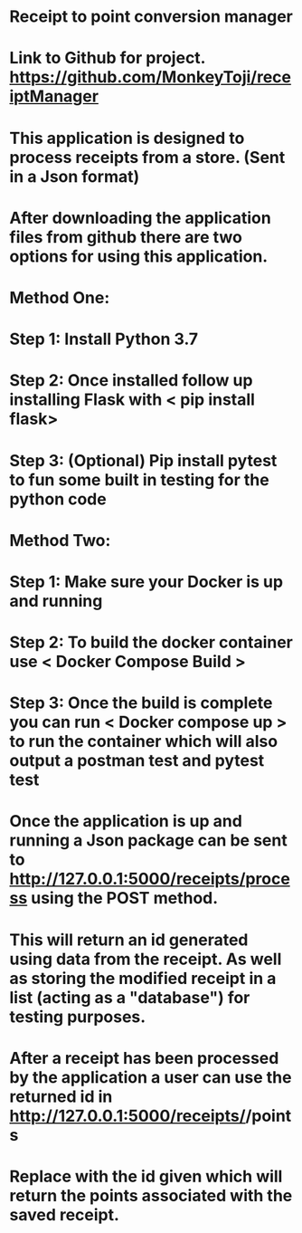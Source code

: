 # Receipt to point conversion manager
#
# Link to Github for project. https://github.com/MonkeyToji/receiptManager
<!-- ############################################## ##############################################  -->
# This application is designed to process receipts from a store. (Sent in a Json format)
# After downloading the application files from github there are two options for using this application.
#
# Method One:
# Step 1: Install Python 3.7
# Step 2: Once installed follow up installing Flask with < pip install flask>
# Step 3: (Optional) Pip install pytest to fun some built in testing for the python code
#
# Method Two:
# Step 1: Make sure your Docker is up and running
# Step 2: To build the docker container use < Docker Compose Build >
# Step 3: Once the build is complete you can run < Docker compose up > to run the container which will also output a postman test and pytest test
<!-- ############################################## ##############################################  -->
#
# Once the application is up and running a Json package can be sent to http://127.0.0.1:5000/receipts/process using the POST method.
# This will return an id generated using data from the receipt. As well as storing the modified receipt in a list (acting as a "database") for testing purposes.
#
# After a receipt has been processed by the application a user can use the returned id in http://127.0.0.1:5000/receipts/<id>/points
# Replace <id> with the id given which will return the points associated with the saved receipt.
